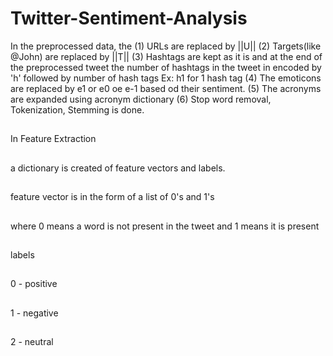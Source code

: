 # Twitter-Sentiment-Analysis

In the preprocessed data, the 
(1) URLs are replaced by ||U||
(2) Targets(like @John) are replaced by ||T||
(3) Hashtags are kept as it is and at the end of the preprocessed tweet the number of hashtags in the tweet in encoded by 'h' followed by number of hash tags Ex: h1 for 1 hash tag
(4) The emoticons are replaced by e1 or e0 oe e-1 based od their sentiment. 
(5) The acronyms are expanded using acronym dictionary
(6) Stop word removal, Tokenization, Stemming is done.

##
In Feature Extraction
##
a dictionary is created of feature vectors and labels.
##
feature vector is in the form of a list of 0's and 1's
##
where 0 means a word is not present in the tweet and 1 means it is present
##
##
labels
##
0 - positive
##
1 - negative
##
2 - neutral
##
